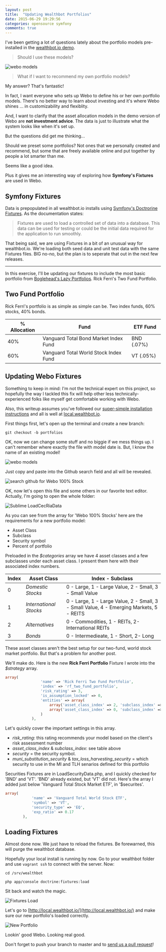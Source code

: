 ```yaml
---
layout: post
title:  "Updating Wealthbot Portfolios"
date: 2015-06-29 19:29:56
categories: opensource symfony
comments: true
---
```

I've been getting a lot of questions lately about the portfolio models pre-installed in the [wealthbot.io demo](http://demo.wealthbot.io). 

> Should I use these models? 

![webo models](/images/webo_org_models.png)

> What if I want to recommend my own portfolio models?

My answer? That's fantastic! 

In fact, I want everyone who sets up Webo to define his or her own portfolio models. There's no better way to learn about investing and it's where Webo shines ... in customizability and flexiblity. 

And, I want to clarify that the asset allocation models in the demo version of Webo are **not investment advice**. The data is just to illustrate what the system looks like when it's set up.

But the questions did get me thinking... 

Should we preset some portfolios? Not ones that we personally created and recommend, but some that are freely available online and put together by people a lot smarter than me. 

Seems like a good idea.

Plus it gives me an interesting way of exploring how **Symfony's Fixtures** are used in Webo.

## Symfony Fixtures
Data is prepopulated in all wealthbot.io installs using [Symfony's Doctrorine Fixtures](symfony.com/doc/current/bundles/DoctrineFixturesBundle/index.html). As the documentation states: 

> Fixtures are used to load a controlled set of data into a database. This data can be used for testing or could be the initial data required for the application to run smoothly.

That being said, we are using Fixtures in a bit of an unusual way for wealthbot.io. We're loading both seed data and unit test data with the same Fixtures files. BIG no-no, but the plan is to seperate that out in the next few releases.

---

In this exercise, I'll be updating our fixtures to include the most basic portfolio from [Boglehead's Lazy Portfolios](www.bogleheads.org/wiki/Lazy_portfolios). Rick Ferri's Two Fund Portfolio.

## Two Fund Portfolio

Rick Ferri's portfolio is as simple as simple can be. Two index funds, 60% stocks, 40% bonds. 

% Allocation | Fund | ETF Fund 
--- | --- | ---
40% | Vanguard Total Bond Market Index Fund | BND (.07%)
60% | Vanguard Total World Stock Index Fund	| VT (.05%)


## Updating Webo Fixtures
Something to keep in mind: I'm not the technical expert on this project, so hopefully the way I tackled this fix will help other less technically-experienced folks like myself get comfortable working with Webo. 

Also, this writeup assumes you've followed our [super-simple installation instructions](https://github.com/wealthbot-io/wealthbot) and all is well at [local.wealthbot.io](http://local.wealthbot.io).

First things first, let's open up the terminal and create a new branch:

```
git checkout -b portfolios
```

OK, now we can change some stuff and no biggie if we mess things up. I can't remember where exactly the file with model date is. But, I know the name of an existing model!

![webo models](/images/webo_models.png)

Just copy and paste into the Github search field and all will be revealed. 

![search github for Webo 100% Stock](/images/webo_search_results.png)

OK, now let's open this file and some others in our favorite text editor. Actually, I'm going to open the whole folder:

![Sublime LoadCecRiaData](/images/LoadCecRiaData.png)

As you can see from the array for 'Webo 100% Stocks' here are the requirements for a new portfolio model:

* Asset Class
* Subclass
* Security symbol
* Percent of portfolio


Preloaded in the *$categories* array we have 4 asset classes and a few subclasses under each asset class. I present them here with their associated index numbers. 

| Index | **Asset Class** | Index - Subclass |
| ----- | --------------------------- | -------------------- |
| 0 | *Domestic Stocks* | 0 - Large, 1 - Large Value, 2 - Small, 3 - Small Value |
| 1 | *International Stocks* | 0 - Large, 1 - Large Value, 2 - Small, 3 - Small Value, 4 - Emerging Markets, 5 - REITS |
| 2 | *Alternatives* | 0 - Commodities, 1 - REITs, 2- International REITs |
| 3 | *Bonds* | 0 - Intermedieate, 1 - Short, 2- Long |


These asset classes aren't the best setup for our two-fund, world stock market portfolio. But that's a problem for another post.

We'll make do. Here is the new **Rick Ferri Portfolio** Fixture I wrote into the *$strategy* array. 

```PHP
array(
                'name' => 'Rick Ferri Two Fund Portfolio',
                'index' => 'rf_two_fund_portfolio',
                'risk_rating' => 3,
                'is_assumption_locked' => 0,
                'entities' => array(
                    array('asset_class_index' => 2, 'subclass_index' => 0, 'security' => 'BND', 'muni_substitution_security' => null, 'tax_loss_harvesting_security' => null, 'percent' => 40),  
                    array('asset_class_index' => 0, 'subclass_index' => 0, 'security' => 'VT', 'muni_substitution_security' => null, 'tax_loss_harvesting_security' => null, 'percent' => 60),   
                )
            ),
```

Let's quickly cover the important settings in this array. 

* *risk_rating*: this rating recommends your model based on the client's risk assessment number
* *asset_class_index* & *subclass_index*: see table above
* *security* = the security symbol. 
* *muni_substitution_security* & *tax_loss_harvesting_security* = which security to use in the MI and TLH senarios defined for this portfolio

Securities Fixtures are in LoadSecurityData.php, and I quickly checked for 'BND' and 'VT'. 'BND' already existed, but 'VT' did not. Here's the array I added just below 'Vanguard Total Stock Market ETF', in '$securites'.

```PHP
array(
            'name' => 'Vanguard Total World Stock ETF',
            'symbol' => 'VT',
            'security_type' => 'EQ',
            'exp_ratio' => 0.17
        ),
``` 

## Loading Fixtures
Almost done now. We just have to reload the fixtures. Be forewarned, this will purge the wealthbot database.

Hopefully your local install is running by now. Go to your wealthbot folder and use `vagrant ssh` to connect with the server. Now:

```
cd /srv/wealthbot
```

```
php app/console doctrine:fixtures:load
```

Sit back and watch the magic.

![Fixtures Load](/images/load_fixtures.png)

Let's go to [http://local.wealthbot.io/](http://local.wealthbot.io/) and make sure our new portfolio's loaded correctly.

![New Portfolio](/images/new_portfolio.png)

Lookin' good Webo. Looking real good.

Don't forget to push your branch to master and to [send us a pull request](https://github.com/wealthbot-io/wealthbot/blob/master/CONTRIBUTING.md)! 


 
